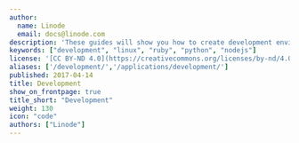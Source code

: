 ```yaml
---
author:
  name: Linode
  email: docs@linode.com
description: 'These guides will show you how to create development environments for different technologies, and how to host the projects you create.'
keywords: ["development", "linux", "ruby", "python", "nodejs"]
license: '[CC BY-ND 4.0](https://creativecommons.org/licenses/by-nd/4.0)'
aliases: ['/development/','/applications/development/']
published: 2017-04-14
title: Development
show_on_frontpage: true
title_short: "Development"
weight: 130
icon: "code"
authors: ["Linode"]
---
```

